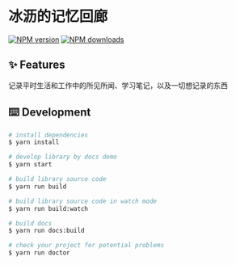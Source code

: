 # 冰沥的记忆回廊

[![NPM version](https://img.shields.io/npm/v/IceLeach.github.io.svg?style=flat)](https://npmjs.org/package/IceLeach.github.io)
[![NPM downloads](http://img.shields.io/npm/dm/IceLeach.github.io.svg?style=flat)](https://npmjs.org/package/IceLeach.github.io)

## ✨ Features

记录平时生活和工作中的所见所闻、学习笔记，以及一切想记录的东西

## ⌨️ Development

```bash
# install dependencies
$ yarn install

# develop library by docs demo
$ yarn start

# build library source code
$ yarn run build

# build library source code in watch mode
$ yarn run build:watch

# build docs
$ yarn run docs:build

# check your project for potential problems
$ yarn run doctor
```
